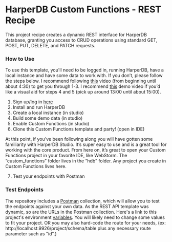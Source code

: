 # HarperDB Custom Functions - REST Recipe

This project recipe creates a dynamic REST interface for HarperDB database, granting you access to CRUD operations using standard GET, POST, PUT, DELETE, and PATCH requests.


### How to Use
To use this template, you'll need to be logged in, running HarperDB, have a local instance and have some data to work with.  If you don’t, please follow the steps below. I recommend following [this]("https://youtu.be/fAKZxK-XamM") video (from beginning until about 4:30) to get you through 1-3. I recommend [this]("https://youtu.be/rz6prItVJZU") demo video if you’d like a visual aid for steps 4 and 5 (pick up around 13:00 until about 15:00).

1. Sign up/log in [here]("https://studio.harperdb.io/sign-up")
2. Install and run HarperDB
3. Create a local instance (in studio)
4. Build some demo data (in studio)
5. Enable Custom Functions (in studio)
6. Clone this Custom Functions template and party! (open in IDE)

At this point, if you’ve been following along you will have gotten some familiarity with HarperDB Studio. It’s super easy to use and is a great tool for working with the core product. From here on, it’s great to open your Custom Functions project in your favorite IDE, like WebStorm. The “custom_functions” folder lives in the “hdb” folder. Any project you create in Custom Functions lives here.

7. Test your endpoints with Postman


### Test Endpoints

The repository includes a [Postman](https://www.postman.com/) collection, which will allow you to test the endpoints against your own data. As the REST API template was dynamic, so are the URLs in the Postman collection. Here's a link to this project's environment [variables]("https://go.postman.co/workspace/My-Workspace~58429cc6-621f-475d-8f01-b3cdfe0c9dd6/environment/18074441-ed8f2c6b-63dd-4121-a71d-178ec5206cd0"). You will likely need to change some values to fit your project. OR you may also hard-code the route for your needs, (ex: http://localhost:9926/project/schema/table plus any necessary route parameter such as "id".)